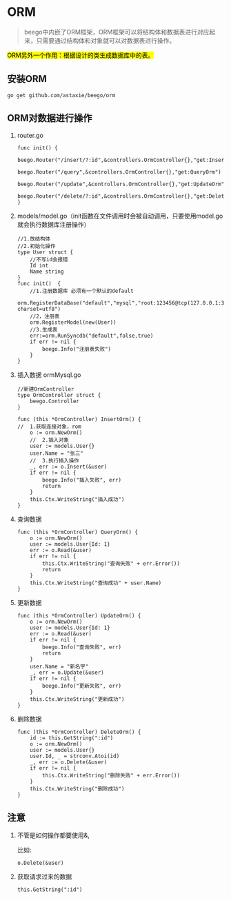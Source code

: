 # ORM

>	beego中内嵌了ORM框架，ORM框架可以将结构体和数据表进行对应起来，只需要通过结构体和对象就可以对数据表进行操作。

<mark>ORM另外一个作用：根据设计的类生成数据库中的表。

## 安装ORM

`go get github.com/astaxie/beego/orm`

## ORM对数据进行操作

1. router.go
	
	```
	func init() {
		beego.Router("/insert/?:id",&controllers.OrmController{},"get:InsertOrm")
		beego.Router("/query",&controllers.OrmController{},"get:QueryOrm")
		beego.Router("/update",&controllers.OrmController{},"get:UpdateOrm")
		beego.Router("/delete/?:id",&controllers.OrmController{},"get:DeleteOrm")
	}
	```

2. models/model.go（init函数在文件调用时会被自动调用，只要使用model.go就会执行数据库注册操作）

	```
	//1.放结构体
	//2.初始化操作
	type User struct {
		//不写id会报错
		Id int
		Name string
	}
	func init()  {
		//1.注册数据库 必须有一个默认的default
      	orm.RegisterDataBase("default","mysql","root:123456@tcp(127.0.0.1:3306)/test?charset=utf8")
		//2，注册表
		orm.RegisterModel(new(User))
		//3.生成表
  		err:=orm.RunSyncdb("default",false,true)
		if err != nil {
			beego.Info("注册表失败")
		}
	}
	```

3. 插入数据 ormMysql.go
	
	```
	//新建OrmController
	type OrmController struct {
		beego.Controller
	}
	```

	```
	func (this *OrmController) InsertOrm() {
	//	1.获取连接对象，rom
		o := orm.NewOrm()
		//	2.插入对象
		user := models.User{}
		user.Name = "张三"
		//	3.执行插入操作
		_, err := o.Insert(&user)
		if err != nil {
			beego.Info("插入失败", err)
			return
		}
		this.Ctx.WriteString("插入成功")
	}
	```

4. 查询数据

	```
	func (this *OrmController) QueryOrm() {
		o := orm.NewOrm()
		user := models.User{Id: 1}
		err := o.Read(&user)
		if err != nil {
			this.Ctx.WriteString("查询失败" + err.Error())
			return
		}
		this.Ctx.WriteString("查询成功" + user.Name)
	}
	```

5. 更新数据

	```
	func (this *OrmController) UpdateOrm() {
		o := orm.NewOrm()
		user := models.User{Id: 1}
		err := o.Read(&user)
		if err != nil {
			beego.Info("查询失败", err)
			return
		}
		user.Name = "新名字"
		_, err = o.Update(&user)
		if err != nil {
			beego.Info("更新失败", err)
		}
		this.Ctx.WriteString("更新成功")
	}
	```

6. 删除数据

	```
	func (this *OrmController) DeleteOrm() {
		id := this.GetString(":id")
		o := orm.NewOrm()
		user := models.User{}
		user.Id, _ = strconv.Atoi(id)
		_, err := o.Delete(&user)
		if err != nil {
			this.Ctx.WriteString("删除失败" + err.Error())
		}
		this.Ctx.WriteString("删除成功")
	}
	```
	
## 注意
1. 不管是如何操作都要使用&,

	比如:

	`o.Delete(&user)`

2. 获取请求过来的数据

	`this.GetString(":id")`